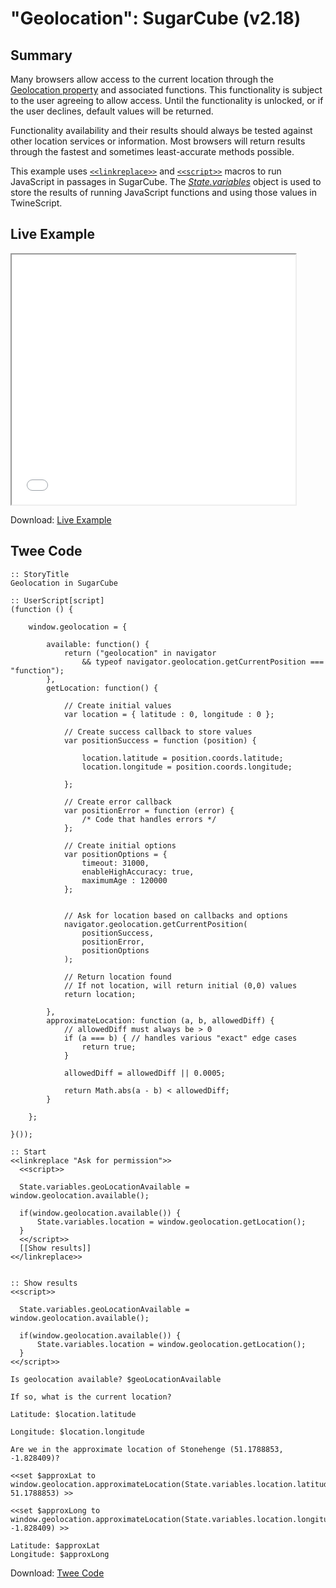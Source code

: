 # "Geolocation": SugarCube (v2.18)

## Summary

Many browsers allow access to the current location through the [Geolocation property](https://developer.mozilla.org/en-US/docs/Web/API/Geolocation) and associated functions. This functionality is subject to the user agreeing to allow access. Until the functionality is unlocked, or if the user declines, default values will be returned.

Functionality availability and their results should always be tested against other location services or information. Most browsers will return results through the fastest and sometimes least-accurate methods possible.

This example uses [`<<linkreplace>>`](http://www.motoslave.net/sugarcube/2/docs/macros.html#macros-linkreplace) and [`<<script>>`](http://www.motoslave.net/sugarcube/2/docs/macros.html#macros-script) macros to run JavaScript in passages in SugarCube. The *[State.variables](http://www.motoslave.net/sugarcube/2/docs/api-state.html#state-api-getter-variables)* object is used to store the results of running JavaScript functions and using those values in TwineScript.

## Live Example

<section>
<iframe src="sugarcube_geolocation_example.html" height=400 width=90%></iframe>

Download: <a href="sugarcube_geolocation_example.html" target="_blank">Live Example</a>
</section>

## Twee Code

```twee
:: StoryTitle
Geolocation in SugarCube

:: UserScript[script]
(function () {

	window.geolocation = {

		available: function() {
			return ("geolocation" in navigator 
				&& typeof navigator.geolocation.getCurrentPosition === "function");
		},
		getLocation: function() {

			// Create initial values
			var location = { latitude : 0, longitude : 0 };
			
			// Create success callback to store values
			var	positionSuccess = function (position) {
				
				location.latitude = position.coords.latitude;
				location.longitude = position.coords.longitude;

			};
			
			// Create error callback
			var positionError = function (error) {
				/* Code that handles errors */
			};
			
			// Create initial options
			var positionOptions = {
				timeout: 31000, 
				enableHighAccuracy: true,
				maximumAge : 120000
			};
			

			// Ask for location based on callbacks and options
			navigator.geolocation.getCurrentPosition(
				positionSuccess,
				positionError,
				positionOptions
			);

			// Return location found
			// If not location, will return initial (0,0) values
			return location;

		},
		approximateLocation: function (a, b, allowedDiff) { 
		    // allowedDiff must always be > 0
			if (a === b) { // handles various "exact" edge cases
				return true;
			}

			allowedDiff = allowedDiff || 0.0005;
			
			return Math.abs(a - b) < allowedDiff;
		}

	};
	
}());

:: Start
<<linkreplace "Ask for permission">>
  <<script>>
  
  State.variables.geoLocationAvailable = window.geolocation.available();
  
  if(window.geolocation.available()) {
	  State.variables.location = window.geolocation.getLocation();
  }
  <</script>>
  [[Show results]]
<</linkreplace>>
  

:: Show results
<<script>>
  
  State.variables.geoLocationAvailable = window.geolocation.available();
  
  if(window.geolocation.available()) {
	  State.variables.location = window.geolocation.getLocation();
  }
<</script>>

Is geolocation available? $geoLocationAvailable

If so, what is the current location?

Latitude: $location.latitude

Longitude: $location.longitude

Are we in the approximate location of Stonehenge (51.1788853, -1.828409)?

<<set $approxLat to  window.geolocation.approximateLocation(State.variables.location.latitude, 51.1788853) >>

<<set $approxLong to window.geolocation.approximateLocation(State.variables.location.longitude, -1.828409) >>

Latitude: $approxLat
Longitude: $approxLong

```

Download: <a href="sugarcube_geolocation_twee.txt" target="_blank">Twee Code</a>
